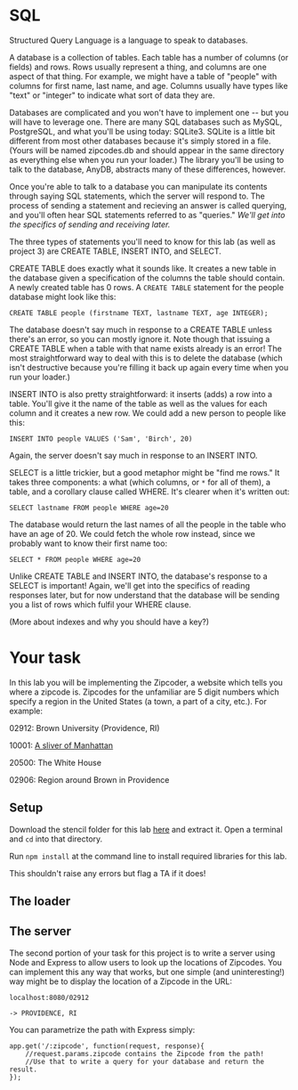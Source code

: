 SQL
====

Structured Query Language is a language to speak to databases.

A database is a collection of tables. Each table has a number of columns (or fields)
and rows. Rows usually represent a thing, and columns are one aspect of that thing.
For example, we might have a table of "people" with columns for first name, last name,
and age. Columns usually have types like "text" or "integer" to indicate what sort
of data they are.

Databases are complicated and you won't have to implement one -- but you will have
to leverage one. There are many SQL databases such as MySQL, PostgreSQL, and what
you'll be using today: SQLite3. SQLite is a little bit different from most other
databases because it's simply stored in a file. (Yours will be named
zipcodes.db and should appear in the same directory as everything else when you run
your loader.) The library you'll be using to talk to the database, AnyDB, abstracts
many of these differences, however.

Once you're able to talk to a database you can manipulate its contents through
saying SQL statements, which the server will respond to. The process of sending
a statement and recieving an answer is called querying, and you'll often hear
SQL statements referred to as "queries." *We'll get into the specifics of sending
and receiving later.*

The three types of statements you'll need to know for this lab (as well as project 3)
are CREATE TABLE, INSERT INTO, and SELECT.

CREATE TABLE does exactly what it sounds like. It creates a new table in the database
given a specification of the columns the table should contain. A newly created table
has 0 rows. A `CREATE TABLE` statement for the people database might look like this:

```
CREATE TABLE people (firstname TEXT, lastname TEXT, age INTEGER);
```

The database doesn't say much in response to a CREATE TABLE unless there's an error,
so you can mostly ignore it. Note though that issuing a CREATE TABLE when a table
with that name exists already is an error! The most straightforward way to deal with
this is to delete the database (which isn't destructive because you're filling it back
up again every time when you run your loader.)

INSERT INTO is also pretty straightforward: it inserts (adds) a row into a table. You'll give
it the name of the table as well as the values for each column and it creates a new row.
We could add a new person to people like this:

```
INSERT INTO people VALUES ('Sam', 'Birch', 20)
```

Again, the server doesn't say much in response to an INSERT INTO.

SELECT is a little trickier, but a good metaphor might be "find me rows." It takes
three components: a what (which columns, or `*` for all of them), a table, and a corollary
clause called WHERE. It's clearer when it's written out:

```
SELECT lastname FROM people WHERE age=20
```

The database would return the last names of all the people in the table who have
an age of 20. We could fetch the whole row instead, since we probably want to
know their first name too:

```
SELECT * FROM people WHERE age=20
```

Unlike CREATE TABLE and INSERT INTO, the database's response to a SELECT is important!
Again, we'll get into the specifics of reading responses later, but for now understand
that the database will be sending you a list of rows which fulfil your WHERE clause.

(More about indexes and why you should have a key?)

# Your task

In this lab you will be implementing the Zipcoder, a website which tells you where
a zipcode is. Zipcodes for the unfamiliar are 5 digit numbers which specify a region
in the United States (a town, a part of a city, etc.). For example:

02912: Brown University (Providence, RI)

10001: [A sliver of Manhattan](http://goo.gl/maps/7H8Nh)

20500: The White House

02906: Region around Brown in Providence

## Setup

Download the stencil folder for this lab [here](UPLOADTOSERVER) and extract
it. Open a terminal and `cd` into that directory.

Run `npm install` at the command line to install required libraries for this lab.

This shouldn't raise any errors but flag a TA if it does!

## The loader

## The server

The second portion of your task for this project is to write a server using Node and
Express to allow users to look up the locations of Zipcodes. You can implement this
any way that works, but one simple (and uninteresting!) way might be to display the
location of a Zipcode in the URL:

```
localhost:8080/02912

-> PROVIDENCE, RI
```

You can parametrize the path with Express simply:

```
app.get('/:zipcode', function(request, response){
	//request.params.zipcode contains the Zipcode from the path!
	//Use that to write a query for your database and return the result.
});
```